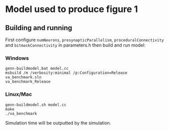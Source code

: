 # Model used to produce figure 1
## Building and running
First configure ``numNeurons``, ``presynapticParallelism``, ``proceduralConnectivity`` and ``bitmaskConnectivity`` in parameters.h then build and run model:

### Windows
```
genn-buildmodel.bat model.cc
msbuild /m /verbosity:minimal /p:Configuration=Release va_benchmark.sln
va_benchmark_Release
```

### Linux/Mac
```
genn-buildmodel.sh model.cc
make
./va_benchmark
```
Simulation time will be outputted by the simulation.